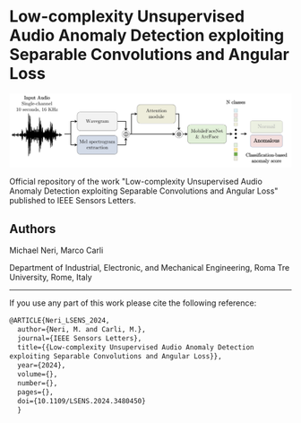 # Low-complexity Unsupervised Audio Anomaly Detection exploiting Separable Convolutions and Angular Loss

<img src="images/ProposedASD.jpg"/>

Official repository of the work "Low-complexity Unsupervised Audio Anomaly Detection exploiting Separable Convolutions and Angular Loss" published to IEEE Sensors Letters.

## Authors
Michael Neri, Marco Carli

Department of Industrial, Electronic, and Mechanical Engineering, Roma Tre University, Rome, Italy


----------------------------------------------------------------------------

If you use any part of this work please cite the following reference:

```
@ARTICLE{Neri_LSENS_2024,
  author={Neri, M. and Carli, M.},
  journal={IEEE Sensors Letters}, 
  title={{Low-complexity Unsupervised Audio Anomaly Detection exploiting Separable Convolutions and Angular Loss}}, 
  year={2024},
  volume={},
  number={},
  pages={},
  doi={10.1109/LSENS.2024.3480450}
  }
```
